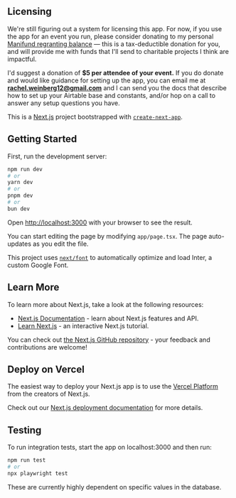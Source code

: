 ## Licensing
We're still figuring out a system for licensing this app. For now, if you use the app for an event you run, please consider donating to my personal [Manifund regranting balance](https://manifund.org/Rachel) — this is a tax-deductible donation for you, and will provide me with funds that I'll send to charitable projects I think are impactful.

I'd suggest a donation of **$5 per attendee of your event.** If you do donate and would like guidance for setting up the app, you can email me at **rachel.weinberg12@gmail.com** and I can send you the docs that describe how to set up your Airtable base and constants, and/or hop on a call to answer any setup questions you have.

This is a [Next.js](https://nextjs.org/) project bootstrapped with [`create-next-app`](https://github.com/vercel/next.js/tree/canary/packages/create-next-app).

## Getting Started

First, run the development server:

```bash
npm run dev
# or
yarn dev
# or
pnpm dev
# or
bun dev
```

Open [http://localhost:3000](http://localhost:3000) with your browser to see the result.

You can start editing the page by modifying `app/page.tsx`. The page auto-updates as you edit the file.

This project uses [`next/font`](https://nextjs.org/docs/basic-features/font-optimization) to automatically optimize and load Inter, a custom Google Font.

## Learn More

To learn more about Next.js, take a look at the following resources:

- [Next.js Documentation](https://nextjs.org/docs) - learn about Next.js features and API.
- [Learn Next.js](https://nextjs.org/learn) - an interactive Next.js tutorial.

You can check out [the Next.js GitHub repository](https://github.com/vercel/next.js/) - your feedback and contributions are welcome!

## Deploy on Vercel

The easiest way to deploy your Next.js app is to use the [Vercel Platform](https://vercel.com/new?utm_medium=default-template&filter=next.js&utm_source=create-next-app&utm_campaign=create-next-app-readme) from the creators of Next.js.

Check out our [Next.js deployment documentation](https://nextjs.org/docs/deployment) for more details.

## Testing

To run integration tests, start the app on localhost:3000 and then run:

```bash
npm run test
# or
npx playwright test
```

These are currently highly dependent on specific values in the database.